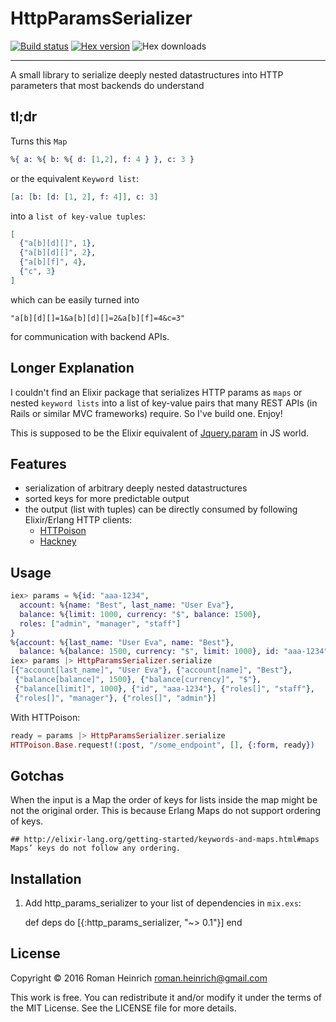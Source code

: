 # HttpParamsSerializer

[![Build status](https://travis-ci.org/ruby2elixir/http_params_serializer.svg "Build status")](https://travis-ci.org/ruby2elixir/http_params_serializer)
[![Hex version](https://img.shields.io/hexpm/v/http_params_serializer.svg "Hex version")](https://hex.pm/packages/http_params_serializer)
![Hex downloads](https://img.shields.io/hexpm/dt/http_params_serializer.svg "Hex downloads")

----


A small library to serialize deeply nested datastructures into HTTP parameters that most backends do understand

## tl;dr

Turns this `Map`

```elixir
%{ a: %{ b: %{ d: [1,2], f: 4 } }, c: 3 }
```

or the equivalent `Keyword list`:

```elixir
[a: [b: [d: [1, 2], f: 4]], c: 3]
```

into a `list of key-value tuples`:

```elixir
[
  {"a[b][d][]", 1},
  {"a[b][d][]", 2},
  {"a[b][f]", 4},
  {"c", 3}
]
```

which can be easily turned into
```
"a[b][d][]=1&a[b][d][]=2&a[b][f]=4&c=3"
```
for communication with backend APIs.



## Longer Explanation

I couldn't find an Elixir package that serializes HTTP params as `maps` or nested `keyword lists` into a list of key-value pairs that many REST APIs (in Rails or similar MVC frameworks) require. So I've build one. Enjoy!

This is supposed to be the Elixir equivalent of [Jquery.param](http://api.jquery.com/jquery.param/) in JS world.


## Features

  - serialization of arbitrary deeply nested datastructures
  - sorted keys for more predictable output
  - the output (list with tuples) can be directly consumed by following Elixir/Erlang HTTP clients:
    - [HTTPoison](https://github.com/edgurgel/httpoison)
    - [Hackney](https://github.com/benoitc/hackney)

## Usage

```elixir
iex> params = %{id: "aaa-1234",
  account: %{name: "Best", last_name: "User Eva"},
  balance: %{limit: 1000, currency: "$", balance: 1500},
  roles: ["admin", "manager", "staff"]
}
%{account: %{last_name: "User Eva", name: "Best"},
  balance: %{balance: 1500, currency: "$", limit: 1000}, id: "aaa-1234"}
iex> params |> HttpParamsSerializer.serialize
[{"account[last_name]", "User Eva"}, {"account[name]", "Best"},
 {"balance[balance]", 1500}, {"balance[currency]", "$"},
 {"balance[limit]", 1000}, {"id", "aaa-1234"}, {"roles[]", "staff"},
 {"roles[]", "manager"}, {"roles[]", "admin"}]
```

With HTTPoison:
```elixir
ready = params |> HttpParamsSerializer.serialize
HTTPoison.Base.request!(:post, "/some_endpoint", [], {:form, ready})
```



## Gotchas

When the input is a Map the order of keys for lists inside the map might be not the original order.
This is because Erlang Maps do not support ordering of keys.
```
## http://elixir-lang.org/getting-started/keywords-and-maps.html#maps
Maps’ keys do not follow any ordering.
```

## Installation
  1. Add http_params_serializer to your list of dependencies in `mix.exs`:

        def deps do
          [{:http_params_serializer, "~> 0.1"}]
        end


## License
Copyright © 2016 Roman Heinrich <roman.heinrich@gmail.com>

This work is free. You can redistribute it and/or modify it under the
terms of the MIT License. See the LICENSE file for more details.
